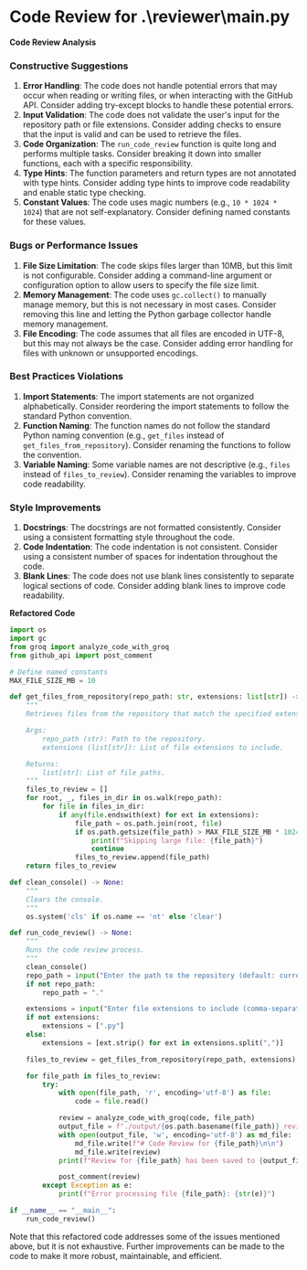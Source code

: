 # Code Review for .\reviewer\main.py

**Code Review Analysis**

### Constructive Suggestions

1. **Error Handling**: The code does not handle potential errors that may occur when reading or writing files, or when interacting with the GitHub API. Consider adding try-except blocks to handle these potential errors.
2. **Input Validation**: The code does not validate the user's input for the repository path or file extensions. Consider adding checks to ensure that the input is valid and can be used to retrieve the files.
3. **Code Organization**: The `run_code_review` function is quite long and performs multiple tasks. Consider breaking it down into smaller functions, each with a specific responsibility.
4. **Type Hints**: The function parameters and return types are not annotated with type hints. Consider adding type hints to improve code readability and enable static type checking.
5. **Constant Values**: The code uses magic numbers (e.g., `10 * 1024 * 1024`) that are not self-explanatory. Consider defining named constants for these values.

### Bugs or Performance Issues

1. **File Size Limitation**: The code skips files larger than 10MB, but this limit is not configurable. Consider adding a command-line argument or configuration option to allow users to specify the file size limit.
2. **Memory Management**: The code uses `gc.collect()` to manually manage memory, but this is not necessary in most cases. Consider removing this line and letting the Python garbage collector handle memory management.
3. **File Encoding**: The code assumes that all files are encoded in UTF-8, but this may not always be the case. Consider adding error handling for files with unknown or unsupported encodings.

### Best Practices Violations

1. **Import Statements**: The import statements are not organized alphabetically. Consider reordering the import statements to follow the standard Python convention.
2. **Function Naming**: The function names do not follow the standard Python naming convention (e.g., `get_files` instead of `get_files_from_repository`). Consider renaming the functions to follow the convention.
3. **Variable Naming**: Some variable names are not descriptive (e.g., `files` instead of `files_to_review`). Consider renaming the variables to improve code readability.

### Style Improvements

1. **Docstrings**: The docstrings are not formatted consistently. Consider using a consistent formatting style throughout the code.
2. **Code Indentation**: The code indentation is not consistent. Consider using a consistent number of spaces for indentation throughout the code.
3. **Blank Lines**: The code does not use blank lines consistently to separate logical sections of code. Consider adding blank lines to improve code readability.

**Refactored Code**

```python
import os
import gc
from groq import analyze_code_with_groq
from github_api import post_comment

# Define named constants
MAX_FILE_SIZE_MB = 10

def get_files_from_repository(repo_path: str, extensions: list[str]) -> list[str]:
    """
    Retrieves files from the repository that match the specified extensions.

    Args:
        repo_path (str): Path to the repository.
        extensions (list[str]): List of file extensions to include.

    Returns:
        list[str]: List of file paths.
    """
    files_to_review = []
    for root, _, files_in_dir in os.walk(repo_path):
        for file in files_in_dir:
            if any(file.endswith(ext) for ext in extensions):
                file_path = os.path.join(root, file)
                if os.path.getsize(file_path) > MAX_FILE_SIZE_MB * 1024 * 1024:
                    print(f"Skipping large file: {file_path}")
                    continue
                files_to_review.append(file_path)
    return files_to_review

def clean_console() -> None:
    """
    Clears the console.
    """
    os.system('cls' if os.name == 'nt' else 'clear')

def run_code_review() -> None:
    """
    Runs the code review process.
    """
    clean_console()
    repo_path = input("Enter the path to the repository (default: current directory): ").strip()
    if not repo_path:
        repo_path = "."

    extensions = input("Enter file extensions to include (comma-separated, e.g., .py,.js,.html): ").strip()
    if not extensions:
        extensions = [".py"]
    else:
        extensions = [ext.strip() for ext in extensions.split(",")]

    files_to_review = get_files_from_repository(repo_path, extensions)

    for file_path in files_to_review:
        try:
            with open(file_path, 'r', encoding='utf-8') as file:
                code = file.read()

            review = analyze_code_with_groq(code, file_path)
            output_file = f"./output/{os.path.basename(file_path)}_review.md"
            with open(output_file, 'w', encoding='utf-8') as md_file:
                md_file.write(f"# Code Review for {file_path}\n\n")
                md_file.write(review)
            print(f"Review for {file_path} has been saved to {output_file}")

            post_comment(review)
        except Exception as e:
            print(f"Error processing file {file_path}: {str(e)}")

if __name__ == "__main__":
    run_code_review()
```

Note that this refactored code addresses some of the issues mentioned above, but it is not exhaustive. Further improvements can be made to the code to make it more robust, maintainable, and efficient.